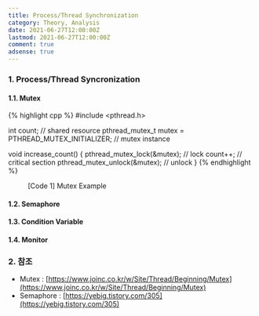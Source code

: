 ```yaml
---
title: Process/Thread Synchronization
category: Theory, Analysis
date: 2021-06-27T12:00:00Z
lastmod: 2021-06-27T12:00:00Z
comment: true
adsense: true
---
```


### 1. Process/Thread Syncronization

#### 1.1. Mutex

{% highlight cpp %}
#include <pthread.h>  

int count; // shared resource
pthread_mutex_t mutex = PTHREAD_MUTEX_INITIALIZER; // mutex instance

void increase_count() {
    pthread_mutex_lock(&mutex);   // lock
    count++;                      // critical section
    pthread_mutex_unlock(&mutex); // unlock
}
{% endhighlight %}
<figure>
<figcaption class="caption">[Code 1] Mutex Example</figcaption>
</figure>

#### 1.2. Semaphore

#### 1.3. Condition Variable

#### 1.4. Monitor

### 2. 참조

* Mutex : [https://www.joinc.co.kr/w/Site/Thread/Beginning/Mutex](https://www.joinc.co.kr/w/Site/Thread/Beginning/Mutex)
* Semaphore : [https://yebig.tistory.com/305](https://yebig.tistory.com/305)